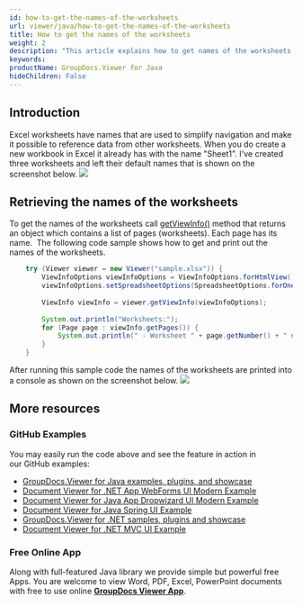 ```yaml
---
id: how-to-get-the-names-of-the-worksheets
url: viewer/java/how-to-get-the-names-of-the-worksheets
title: How to get the names of the worksheets
weight: 2
description: "This article explains how to get names of the worksheets from Excel files with GroupDocs.Viewer within your Java applications."
keywords: 
productName: GroupDocs.Viewer for Java
hideChildren: False
---
```

## Introduction

Excel worksheets have names that are used to simplify navigation and make it possible to reference data from other worksheets. When you do create a new workbook in Excel it already has with the name "Sheet1".
I've created three worksheets and left their default names that is shown on the screenshot below.
![](viewer/java/images/how-to-get-the-names-of-the-worksheets.png)

## Retrieving the names of the worksheets

To get the names of the worksheets call [getViewInfo()](https://apireference.groupdocs.com/viewer/java/com.groupdocs.viewer/Viewer#getViewInfo(com.groupdocs.viewer.options.ViewInfoOptions)) method that returns an object which contains a list of pages (worksheets). Each page has its name. 
The following code sample shows how to get and print out the names of the worksheets.

```java
    try (Viewer viewer = new Viewer("sample.xlsx")) {
        ViewInfoOptions viewInfoOptions = ViewInfoOptions.forHtmlView();
        viewInfoOptions.setSpreadsheetOptions(SpreadsheetOptions.forOnePagePerSheet());
    
        ViewInfo viewInfo = viewer.getViewInfo(viewInfoOptions);
    
        System.out.println("Worksheets:");
        for (Page page : viewInfo.getPages()) {
            System.out.println(" - Worksheet " + page.getNumber() + " name '" + page.getName() + "'");
        }
    }       
```  
  
  
    
After running this sample code the names of the worksheets are printed into a console as shown on the screenshot below.
![](viewer/java/images/how-to-get-the-names-of-the-worksheets_1.png)

## More resources
### GitHub Examples
You may easily run the code above and see the feature in action in our GitHub examples:
*   [GroupDocs.Viewer for Java examples, plugins, and showcase](https://github.com/groupdocs-viewer/GroupDocs.Viewer-for-Java)
*   [Document Viewer for .NET App WebForms UI Modern Example](https://github.com/groupdocs-viewer/GroupDocs.Viewer-for-.NET-WebForms)    
*   [Document Viewer for Java App Dropwizard UI Modern Example](https://github.com/groupdocs-viewer/GroupDocs.Viewer-for-Java-Dropwizard)    
*   [Document Viewer for Java Spring UI Example](https://github.com/groupdocs-viewer/GroupDocs.Viewer-for-Java-Spring)
*   [GroupDocs.Viewer for .NET samples, plugins and showcase](https://github.com/groupdocs-viewer/GroupDocs.Viewer-for-.NET)
*   [Document Viewer for .NET MVC UI Example](https://github.com/groupdocs-viewer/GroupDocs.Viewer-for-Java-MVC)     

### Free Online App
Along with full-featured Java library we provide simple but powerful free Apps.
You are welcome to view Word, PDF, Excel, PowerPoint documents with free to use online **[GroupDocs Viewer App](https://products.groupdocs.app/viewer)**.